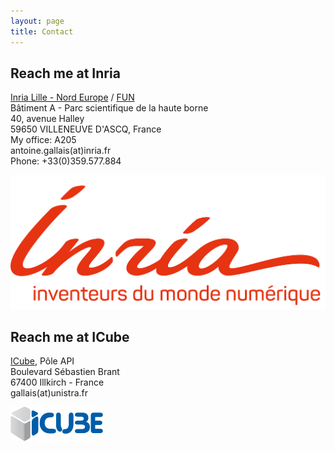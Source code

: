 ```yaml
---
layout: page
title: Contact
---
```


## Reach me at Inria

[Inria Lille - Nord Europe](https://www.inria.fr/centre/lille) / [FUN](https://team.inria.fr/fun/)<br/>
Bâtiment A - Parc scientifique de la haute borne<br/>
40, avenue Halley<br/>
59650 VILLENEUVE D'ASCQ, France<br/>
My office: A205<br/>
antoine.gallais(at)inria.fr<br/>
Phone: +33(0)359.577.884

![Inria](img/inria.png?raw=true)

## Reach me at ICube

[ICube](http://icube.unistra.fr), Pôle API<br/>
Boulevard Sébastien Brant<br/>
67400 Illkirch - France<br/>
gallais(at)unistra.fr

![ICube](img/icube.png?raw=true)
